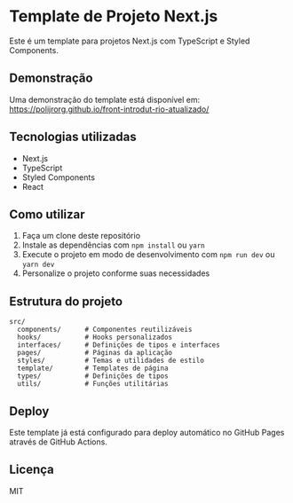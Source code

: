 # Template de Projeto Next.js

Este é um template para projetos Next.js com TypeScript e Styled Components.

## Demonstração

Uma demonstração do template está disponível em: https://polijrorg.github.io/front-introdut-rio-atualizado/

## Tecnologias utilizadas

- Next.js
- TypeScript
- Styled Components
- React

## Como utilizar

1. Faça um clone deste repositório
2. Instale as dependências com `npm install` ou `yarn`
3. Execute o projeto em modo de desenvolvimento com `npm run dev` ou `yarn dev`
4. Personalize o projeto conforme suas necessidades

## Estrutura do projeto

```
src/
  components/      # Componentes reutilizáveis
  hooks/           # Hooks personalizados
  interfaces/      # Definições de tipos e interfaces
  pages/           # Páginas da aplicação
  styles/          # Temas e utilidades de estilo
  template/        # Templates de página
  types/           # Definições de tipos
  utils/           # Funções utilitárias
```

## Deploy

Este template já está configurado para deploy automático no GitHub Pages através de GitHub Actions.

## Licença

MIT